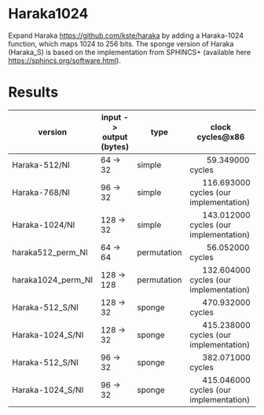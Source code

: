 # Haraka1024

Expand Haraka https://github.com/kste/haraka by adding a Haraka-1024 function, which maps 1024 to 256 bits. The sponge version of Haraka (Haraka_S) is based on the implementation from SPHINCS+ (available here https://sphincs.org/software.html).

# Results

version            | input -> output (bytes) |  type        | clock cycles@x86
-------------------|-------------------------|--------------|--------------------
Haraka-512/NI      |            64 ->  32    | simple       |&nbsp;&nbsp;&nbsp;&nbsp;&nbsp;&nbsp;&nbsp;&nbsp;59.349000 cycles
Haraka-768/NI      |            96 ->  32    | simple       |&nbsp;&nbsp;&nbsp;&nbsp;&nbsp;&nbsp;116.693000 cycles (our implementation)
Haraka-1024/NI     |      128 ->  32         | simple       |&nbsp;&nbsp;&nbsp;&nbsp;&nbsp;&nbsp;143.012000 cycles (our implementation)
haraka512_perm_NI  |            64 ->  64    | permutation  |&nbsp;&nbsp;&nbsp;&nbsp;&nbsp;&nbsp;&nbsp;&nbsp;56.052000 cycles
haraka1024_perm_NI |      128 -> 128         | permutation  |&nbsp;&nbsp;&nbsp;&nbsp;&nbsp;&nbsp;132.604000 cycles (our implementation)
Haraka-512_S/NI    |      128 ->  32         | sponge       |&nbsp;&nbsp;&nbsp;&nbsp;&nbsp;&nbsp;470.932000 cycles
Haraka-1024_S/NI   |      128 ->  32         | sponge       |&nbsp;&nbsp;&nbsp;&nbsp;&nbsp;&nbsp;415.238000 cycles (our implementation)
Haraka-512_S/NI    |            96 ->  32    | sponge       |&nbsp;&nbsp;&nbsp;&nbsp;&nbsp;&nbsp;382.071000 cycles
Haraka-1024_S/NI   |            96 ->  32    | sponge       |&nbsp;&nbsp;&nbsp;&nbsp;&nbsp;&nbsp;415.046000 cycles (our implementation)